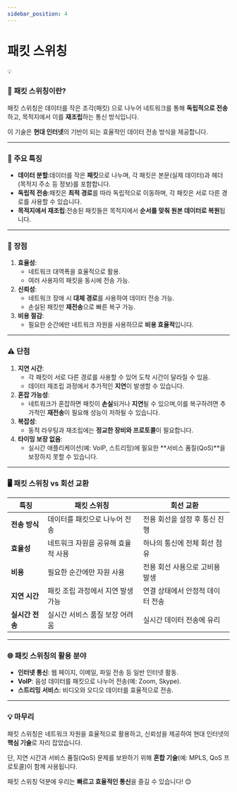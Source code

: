 ```yaml
---
sidebar_position: 4
---
```


# 패킷 스위칭

<aside>
💡

### 🧩 **패킷 스위칭이란?**

패킷 스위칭은 데이터를 작은 조각(패킷) 으로 나누어 네트워크를 통해 **독립적으로 전송**하고, 목적지에서 이를 **재조립**하는 통신 방식입니다.

이 기술은 **현대 인터넷**의 기반이 되는 효율적인 데이터 전송 방식을 제공합니다.

</aside>

---

### 🔑 **주요 특징**

- **데이터 분할**:데이터를 작은 **패킷**으로 나누며, 각 패킷은 본문(실제 데이터)과 헤더(목적지 주소 등 정보)를 포함합니다.
- **독립적 전송**:패킷은 **최적 경로**를 따라 독립적으로 이동하며, 각 패킷은 서로 다른 경로를 사용할 수 있습니다.
- **목적지에서 재조립**:전송된 패킷들은 목적지에서 **순서를 맞춰 원본 데이터로 복원**됩니다.

---

### 🌟 **장점**

1. **효율성**:
    - 네트워크 대역폭을 효율적으로 활용.
    - 여러 사용자의 패킷을 동시에 전송 가능.
2. **신뢰성**:
    - 네트워크 장애 시 **대체 경로**를 사용하여 데이터 전송 가능.
    - 손실된 패킷만 **재전송**으로 빠른 복구 가능.
3. **비용 절감**:
    - 필요한 순간에만 네트워크 자원을 사용하므로 **비용 효율적**입니다.

---

### ⚠️ **단점**

1. **지연 시간**:
    - 각 패킷이 서로 다른 경로를 사용할 수 있어 도착 시간이 달라질 수 있음.
    - 데이터 재조립 과정에서 추가적인 **지연**이 발생할 수 있습니다.
2. **혼잡 가능성**:
    - 네트워크가 혼잡하면 패킷이 **손실**되거나 **지연**될 수 있으며,이를 복구하려면 추가적인 **재전송**이 필요해 성능이 저하될 수 있습니다.
3. **복잡성**:
    - 동적 라우팅과 재조립에는 **정교한 장비와 프로토콜**이 필요합니다.
4. **타이밍 보장 없음**:
    - 실시간 애플리케이션(예: VoIP, 스트리밍)에 필요한 **서비스 품질(QoS)**을 보장하지 못할 수 있습니다.

---

### 🖥 **패킷 스위칭 vs 회선 교환**

| **특징** | **패킷 스위칭** | **회선 교환** |
| --- | --- | --- |
| **전송 방식** | 데이터를 패킷으로 나누어 전송 | 전용 회선을 설정 후 통신 진행 |
| **효율성** | 네트워크 자원을 공유해 효율적 사용 | 하나의 통신에 전체 회선 점유 |
| **비용** | 필요한 순간에만 자원 사용 | 전용 회선 사용으로 고비용 발생 |
| **지연 시간** | 패킷 조립 과정에서 지연 발생 가능 | 연결 상태에서 안정적 데이터 전송 |
| **실시간 전송** | 실시간 서비스 품질 보장 어려움 | 실시간 데이터 전송에 유리 |

---

### 🌐 **패킷 스위칭의 활용 분야**

- **인터넷 통신**: 웹 페이지, 이메일, 파일 전송 등 일반 인터넷 활동.
- **VoIP**: 음성 데이터를 패킷으로 나누어 전송(예: Zoom, Skype).
- **스트리밍 서비스**: 비디오와 오디오 데이터를 효율적으로 전송.

---

### 💡 **마무리**

패킷 스위칭은 네트워크 자원을 효율적으로 활용하고, 신뢰성을 제공하여 현대 인터넷의 **핵심 기술**로 자리 잡았습니다.

단, 지연 시간과 서비스 품질(QoS) 문제를 보완하기 위해 **혼합 기술**(예: MPLS, QoS 프로토콜)이 함께 사용됩니다.

패킷 스위칭 덕분에 우리는 **빠르고 효율적인 통신**을 즐길 수 있습니다! 😊